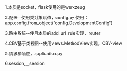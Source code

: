 1.本质是socket，flask使用的是werkzeug

2.配置--使用类对象赋值，config.py
    使用：app.config.from_object("config.DevelopmentConfig")

3.路由系统--使用本质的add_url_rule实现，router

4.CBV基于类视图--使用views.MethodView实现，CBV-view

5.请求和响应，application.py

6.session,__session